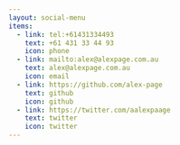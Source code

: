 ```yaml
---
layout: social-menu
items:
  - link: tel:+61431334493
    text: +61 431 33 44 93
    icon: phone
  - link: mailto:alex@alexpage.com.au
    text: alex@alexpage.com.au
    icon: email
  - link: https://github.com/alex-page
    text: github
    icon: github
  - link: https://twitter.com/aalexpaage
    text: twitter
    icon: twitter
---
```

